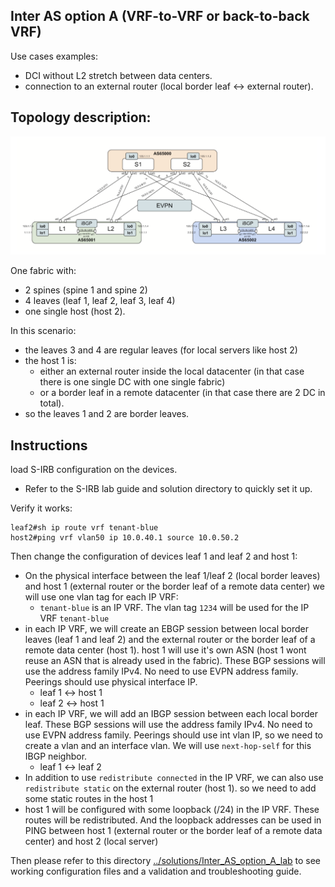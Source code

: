 ## Inter AS option A (VRF-to-VRF or back-to-back VRF) 

Use cases examples:  
- DCI without L2 stretch between data centers. 
- connection to an external router (local border leaf <-> external router). 

## Topology description: 

![lab-topology.png](lab-topology.png) 

One fabric with:  
- 2 spines (spine 1 and spine 2) 
- 4 leaves (leaf 1, leaf 2, leaf 3, leaf 4) 
- one single host (host 2).  

In this scenario: 
- the leaves 3 and 4 are regular leaves (for local servers like host 2)   
- the host 1 is:  
  - either an external router inside the local datacenter (in that case there is one single DC with one single fabric) 
  - or a border leaf in a remote datacenter (in that case there are 2 DC in total).    
- so the leaves 1 and 2 are border leaves. 

## Instructions 

load S-IRB configuration on the devices.  
- Refer to the S-IRB lab guide and solution directory to quickly set it up.  

Verify it works:  
```
leaf2#sh ip route vrf tenant-blue 
host2#ping vrf vlan50 ip 10.0.40.1 source 10.0.50.2
```

Then change the configuration of devices leaf 1 and leaf 2 and host 1: 
- On the physical interface between the leaf 1/leaf 2 (local border leaves) and host 1 (external router or the border leaf of a remote data center) we will use one vlan tag for each IP VRF: 
  - `tenant-blue` is an IP VRF. The vlan tag `1234` will be used for the IP VRF `tenant-blue`  
- in each IP VRF, we will create an EBGP session between local border leaves (leaf 1 and leaf 2) and the external router or the border leaf of a remote data center (host 1).  host 1 will use it's own ASN (host 1 wont reuse an ASN that is already used in the fabric). These BGP sessions will use the address family IPv4. No need to use EVPN address family. Peerings should use physical interface IP.    
  - leaf 1 <-> host 1
  - leaf 2 <-> host 1
- in each IP VRF, we will add an IBGP session between each local border leaf. These BGP sessions will use the address family IPv4. No need to use EVPN address family. Peerings should use int vlan IP, so we need to create a vlan and an interface vlan. We will use `next-hop-self` for this IBGP neighbor.     
  - leaf 1 <-> leaf 2
- In addition to use `redistribute connected` in the IP VRF, we can also use `redistribute static` on the external router (host 1). so we need to add some static routes in the host 1
- host 1 will be configured with some loopback (/24) in the IP VRF. These routes will be redistributed. And the loopback addresses can be used in PING between host 1 (external router or the border leaf of a remote data center) and host 2 (local server) 

Then please refer to this directory [../solutions/Inter_AS_option_A_lab](../solutions/Inter_AS_option_A_lab) to see working configuration files and a validation and troubleshooting guide.  

